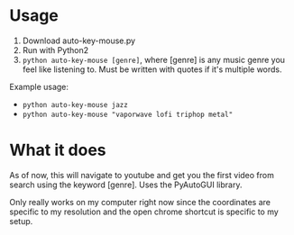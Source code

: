 # Usage
1. Download auto-key-mouse.py
2. Run with Python2 
3. `python auto-key-mouse [genre]`, where [genre] is any music genre you feel like listening to. Must be written with quotes if it's multiple words.

Example usage:
- `python auto-key-mouse jazz` 
- `python auto-key-mouse "vaporwave lofi triphop metal"` 

# What it does
As of now, this will navigate to youtube and get you the first video from search using the keyword [genre]. Uses the PyAutoGUI library.

Only really works on my computer right now since the coordinates are specific to my resolution and the open chrome shortcut is specific to my setup.
